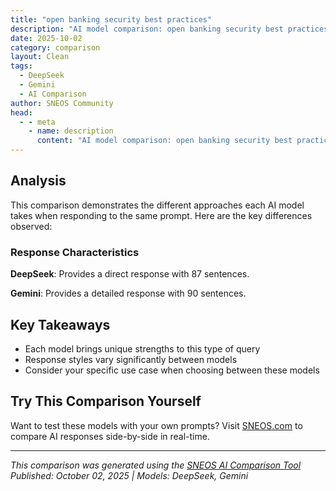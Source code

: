 ```yaml
---
title: "open banking security best practices"
description: "AI model comparison: open banking security best practices..."
date: 2025-10-02
category: comparison
layout: Clean
tags:
  - DeepSeek
  - Gemini
  - AI Comparison
author: SNEOS Community
head:
  - - meta
    - name: description
      content: "AI model comparison: open banking security best practices..."
---
```


<ChatComparison
  title="open banking security best practices"
  prompt="open banking security best practices"
  :responses='{"DeepSeek": "Of course. Here is a comprehensive guide to Open Banking security best practices, broken down by stakeholder: API Providers (banks and financial institutions), Third-Party Providers (TPPs like fintech apps), and End-Users.\n\n### Core Security Pillars of Open Banking\n\nOpen Banking security rests on three fundamental pillars:\n\n1. **Strong Customer Authentication (SCA):** Ensuring that the user is who they claim to be, typically using multi-factor authentication (MFA).\n2. **Secure API Communication:** Protecting the data as it moves between the bank, the TPP, and the user.\n3. **Explicit Customer Consent:** Giving users clear control over what data they share, with whom, and for how long.\n\n---\n\n### 1. For API Providers (Banks \u0026 Financial Institutions)\n\nAs the custodians of the core financial data, banks have the highest level of responsibility.\n\n#### **API Security \u0026 Technical Standards**\n\n* **Implement OAuth 2.0 and OpenID Connect (OIDC):** This is the global standard for secure delegation. It ensures the user never shares their banking credentials with the TPP.\n* **Use Mutual TLS (mTLS) for All API Endpoints:** This ensures that not only can the TPP verify the bank\u0027s identity (standard TLS), but the bank can also cryptographically verify the identity of the TPP. This prevents impersonation attacks.\n* **Strict API Schema Validation:** Enforce a strict schema for all API requests and responses. Reject any malformed requests, oversized payloads, or those containing potentially malicious content (e.g., SQL injection, XML bombs).\n* **Comprehensive API Security Testing:**\n * **SAST/DAST:** Use Static and Dynamic Application Security Testing on your APIs.\n * **Penetration Testing:** Regularly engage third-party security firms to conduct penetration tests specifically targeting your Open Banking endpoints.\n * **API Fuzzing:** Test your APIs with invalid, unexpected, or random data to uncover hidden vulnerabilities.\n\n#### **Consent Management**\n\n* **Build a Robust Consent Dashboard:** Provide customers with a clear, accessible portal where they can:\n * See all active TPP connections.\n * View the specific permissions (e.g., \u0022read account balance,\u0022 \u0022read transactions for last 90 days\u0022).\n * Revoke consent at any time with immediate effect.\n* **Implement Short-Lived Access Tokens \u0026 Long-Lived Refresh Tokens:** Access tokens should have a short lifespan (e.g., minutes/hours). Refresh tokens, used to get a new access token, must be stored securely and be revocable.\n* **Clear and Granular Consent Screens:** When a user initiates a connection, the consent screen must be unambiguous, stating the TPP\u0027s name, the data being accessed, and the duration of access.\n\n#### **Operational \u0026 Monitoring Practices**\n\n* **Advanced Fraud and Anomaly Detection:** Deploy systems that monitor API traffic for suspicious patterns, such as:\n * An unusual volume of requests from a single TPP.\n * Requests for data outside of normal hours or geographies.\n * Rapid-fire consent authorizations from a single user.\n* **Comprehensive Logging and Audit Trails:** Log all API interactions\u2014successful and failed. Logs should include TPP identity, user ID (obfuscated), timestamp, endpoint accessed, and action performed. Retain logs for regulatory and forensic purposes.\n* **Secure Software Development Lifecycle (SDLC):** Integrate security at every phase of development, from design and coding to testing and deployment.\n\n---\n\n### 2. For Third-Party Providers (TPPs - Fintech Apps)\n\nTPPs are entrusted with user data and access tokens; their security is equally critical.\n\n#### **Data Security \u0026 Handling**\n\n* **The Principle of Data Minimization:** Only request and store the absolute minimum data necessary for your application\u0027s functionality. If you only need transaction history, don\u0027t request account details.\n* **Encrypt Data at Rest and in Transit:**\n * **In Transit:** Use TLS 1.2\u002B for all external and internal communications.\n * **At Rest:** Use strong, industry-standard encryption (e.g., AES-256) for any sensitive data you must store. Manage encryption keys securely using a dedicated service (e.g., AWS KMS, Azure Key Vault).\n* **Secure Secret Management:** **Never** store client secrets, private keys, or API tokens in source code, config files, or environment variables in plaintext. Use a secure vault service.\n* **Prepare for Breaches with a \u0022Secrets Fire Drill\u0022:** Have a documented and tested process for immediately rotating all API keys and certificates in the event of a suspected compromise.\n\n#### **Application \u0026 Infrastructure Security**\n\n* **Robust Authentication for Your App:** Implement strong SCA/MFA for your own user accounts to prevent account takeover.\n* **Regular Vulnerability Scanning and Patching:** Continuously scan your infrastructure and dependencies for known vulnerabilities and patch them promptly.\n* **Isolate and Segment Your Network:** Use network security groups and firewalls to ensure that the components handling Open Banking data are not directly exposed to the public internet and are segmented from other parts of your network.\n\n#### **Operational Excellence**\n\n* **Developer Education and Security Culture:** Train your developers on OWASP API Security Top 10 risks and secure coding practices.\n* **Incident Response Plan:** Have a clear, documented, and tested plan for responding to a security incident. This should include procedures for containment, eradication, notification (to users, partners, and regulators), and recovery.\n* **Third-Party Risk Management:** If you use other vendors (e.g., cloud providers, sub-processors), ensure they also adhere to high security standards.\n\n---\n\n### 3. For End-Users (Consumers)\n\nThe user is the final and most important line of defense.\n\n* **Verify the App Before Connecting:**\n * Only use regulated and reputable fintech apps. Check official regulatory directories (e.g., FCA register in the UK) to confirm the TPP\u0027s status.\n * Read reviews and research the company.\n* **Understand the Consent Screen:**\n * **Check the Branding:** Does the app name and logo on the consent screen match the app you are using?\n * **Review Permissions:** Before clicking \u0022Agree,\u0022 carefully read what data the app is asking for and for how long. Be wary of apps asking for excessive permissions.\n* **Use Your Bank\u0027s Consent Dashboard:** Regularly review and manage the apps connected to your bank account. Revoke access for apps you no longer use.\n* **Practice Good General Cyber Hygiene:**\n * Use a strong, unique password for your banking and fintech accounts.\n * Enable multi-factor authentication (MFA) wherever possible.\n * Keep your phone and app software updated.\n * Be cautious of phishing emails or texts pretending to be from your bank or a fintech app. They will never ask for your full password or PIN.\n\n---\n\n### Regulatory Frameworks to Know\n\n* **PSD2 (EU/UK):** The directive that mandates SCA and drives Open Banking in Europe. Its technical standards (RTS) specify the requirements for SCA and CSC (Common and Secure Communication).\n* **FDX (North America):** A consortium creating a common standard for Open Finance in the US and Canada, heavily based on the OAuth 2.0 and FAPI (Financial Grade API) profile.\n* **FAPI (Financial Grade API):** A security profile built on OAuth 2.0 that provides additional layers of security specifically for financial data, often considered a gold standard globally.\n\nBy adhering to these layered best practices, all participants in the Open Banking ecosystem can work together to foster innovation while maintaining the robust security and trust that is essential for the future of finance.", "Gemini": "Open Banking is a revolutionary concept, but like any technology that involves sharing sensitive financial information, security is paramount. Here\u0027s a breakdown of open banking security best practices, covering different aspects of the ecosystem:\n\n**I. Core Security Principles:**\n\n* **Strong Authentication:**\n * **Multi-Factor Authentication (MFA):** Essential. Requires users to verify their identity with at least two independent factors (e.g., password \u002B SMS code, biometric scan). Ideally, use push-based authentication for a smoother user experience.\n * **Device Binding/Fingerprinting:** Link authentication to a specific device, making it harder for attackers to reuse stolen credentials.\n * **Biometric Authentication:** Where applicable and trusted (e.g., fingerprint, facial recognition), use biometric authentication.\n * **Context-Aware Authentication:** Assess risk based on location, device, time, and behavior. Challenge high-risk transactions with additional authentication steps.\n* **Authorization and Consent Management:**\n * **Explicit Consent:** Users must explicitly grant consent for each specific data access request or payment initiation. \u0022Granular consent\u0022 is key: only allow access to the *minimum* data required.\n * **Consent Dashboards:** Provide users with a clear view of which Third-Party Providers (TPPs) have access to their data, the scope of that access, and the ability to revoke consent at any time.\n * **Consent Expiry:** Implement time limits on consent. Require periodic re-authorization.\n * **Strong Access Control:** Role-Based Access Control (RBAC) should be strictly enforced, limiting access to sensitive data based on user roles.\n* **Data Encryption:**\n * **Encryption at Rest:** Encrypt all sensitive data stored on servers and databases.\n * **Encryption in Transit:** Use TLS/SSL encryption for all communication channels, ensuring data is protected while being transmitted. Always use the latest TLS versions and strong cipher suites.\n * **Tokenization:** Replace sensitive data with non-sensitive tokens, minimizing the risk of exposure in the event of a data breach.\n* **API Security:**\n * **API Authentication:** Use robust API authentication mechanisms (e.g., OAuth 2.0, OpenID Connect) to verify the identity of TPPs.\n * **API Authorization:** Implement fine-grained authorization policies to control what data and functionalities each TPP can access through the APIs.\n * **API Rate Limiting:** Prevent abuse and Denial-of-Service (DoS) attacks by limiting the number of API requests that a TPP can make within a given time period.\n * **API Monitoring and Logging:** Monitor API traffic for suspicious activity and log all API calls for auditing and security analysis.\n * **API Security Testing:** Regularly conduct penetration testing and vulnerability assessments of APIs to identify and address security flaws.\n * **Input Validation:** Thoroughly validate all input data to prevent injection attacks (e.g., SQL injection, cross-site scripting).\n* **Secure Development Practices:**\n * **Secure Coding Standards:** Adhere to secure coding standards (e.g., OWASP Top Ten) to minimize vulnerabilities in the code.\n * **Static and Dynamic Code Analysis:** Use static and dynamic code analysis tools to identify security flaws in the code early in the development lifecycle.\n * **Regular Security Training:** Provide regular security training to developers and other staff to raise awareness of security risks and best practices.\n * **Secure DevOps (DevSecOps):** Integrate security into the DevOps process to ensure that security is considered throughout the software development lifecycle.\n* **Monitoring and Incident Response:**\n * **Real-Time Monitoring:** Implement real-time monitoring of systems and applications to detect suspicious activity and potential security incidents.\n * **Security Information and Event Management (SIEM):** Use a SIEM system to collect and analyze security logs from various sources to identify and respond to security incidents.\n * **Incident Response Plan:** Develop and maintain a comprehensive incident response plan to guide the organization\u0027s response to security incidents. Regularly test the plan.\n * **Threat Intelligence:** Stay informed about the latest security threats and vulnerabilities to proactively protect the organization\u0027s systems and data.\n* **Third-Party Risk Management:**\n * **Due Diligence:** Thoroughly vet all TPPs before granting them access to APIs. Verify their security posture, compliance with regulations, and data protection practices.\n * **Contractual Agreements:** Establish clear contractual agreements with TPPs that outline their security responsibilities and liabilities.\n * **Regular Audits:** Conduct regular security audits of TPPs to ensure that they are complying with security requirements.\n * **Termination Clause:** Include a clause in the contractual agreement that allows the organization to terminate the agreement if the TPP fails to meet security requirements.\n\n**II. Specific Considerations for Open Banking Actors:**\n\n* **Banks (ASPSPs - Account Servicing Payment Service Providers):**\n * **Robust API Infrastructure:** Banks need to invest in a secure and scalable API infrastructure that can handle the demands of Open Banking.\n * **Strong Customer Authentication:** Banks are responsible for verifying the identity of their customers before granting access to TPPs.\n * **Data Protection:** Banks must protect customer data in accordance with data privacy regulations (e.g., GDPR).\n * **Regulatory Compliance:** Banks must comply with all relevant Open Banking regulations (e.g., PSD2).\n* **Third-Party Providers (TPPs):**\n * **Secure Development Practices:** TPPs must follow secure development practices to build secure applications and APIs.\n * **Data Minimization:** TPPs should only request access to the minimum data required to provide their services.\n * **Transparency:** TPPs must be transparent with customers about how they are using their data.\n * **Data Breach Notification:** TPPs must have a plan in place to notify customers and regulators in the event of a data breach.\n * **Registration and Authorization:** TPPs must be registered with the appropriate regulatory authorities and authorized to provide Open Banking services.\n* **Users (Consumers and Businesses):**\n * **Awareness:** Users need to be aware of the risks and benefits of Open Banking.\n * **Due Diligence:** Users should carefully vet TPPs before granting them access to their data.\n * **Strong Passwords:** Users should use strong passwords and enable MFA on their bank accounts.\n * **Monitor Accounts:** Users should regularly monitor their bank accounts for suspicious activity.\n * **Report Suspicious Activity:** Users should immediately report any suspicious activity to their bank or TPP.\n\n**III. Regulatory Compliance:**\n\n* **PSD2 (Payment Services Directive 2):** A key regulation in Europe that mandates Open Banking and sets out security requirements for banks and TPPs.\n* **GDPR (General Data Protection Regulation):** A European regulation that protects the privacy of personal data. Open Banking implementations must comply with GDPR.\n* **Open Banking Implementation Entity (OBIE) in the UK:** Sets standards and guidelines for Open Banking in the UK.\n* **Local Regulations:** Different countries may have their own regulations related to Open Banking and data privacy.\n\n**IV. Emerging Security Trends:**\n\n* **AI and Machine Learning for Fraud Detection:** Using AI and machine learning to analyze transaction data and identify fraudulent activity.\n* **Behavioral Biometrics:** Using behavioral biometrics (e.g., typing speed, mouse movements) to authenticate users and detect fraud.\n* **Blockchain for Secure Data Sharing:** Exploring the use of blockchain technology to securely share data between banks and TPPs.\n* **Homomorphic Encryption:** This cutting-edge technology allows computation on encrypted data without decrypting it, adding another layer of protection.\n\n**V. Key Takeaways:**\n\n* **Security is a Shared Responsibility:** Banks, TPPs, and users all have a role to play in ensuring the security of Open Banking.\n* **Layered Security:** Implement a layered security approach with multiple layers of defense to protect against a variety of threats.\n* **Continuous Improvement:** Security is an ongoing process, not a one-time event. Regularly review and update security measures to stay ahead of evolving threats.\n* **User Education:** Educating users about the risks and benefits of Open Banking is critical to ensuring its widespread adoption and success.\n\nBy implementing these best practices, the Open Banking ecosystem can be made more secure, fostering trust and innovation in the financial services industry. Remember to stay updated on the latest security threats and vulnerabilities and adapt your security measures accordingly.\n"}' 
  published-date="08:08"
/>

## Analysis

This comparison demonstrates the different approaches each AI model takes when responding to the same prompt. Here are the key differences observed:

### Response Characteristics

**DeepSeek**: Provides a direct response with 87 sentences. 

**Gemini**: Provides a detailed response with 90 sentences. 

## Key Takeaways

- Each model brings unique strengths to this type of query
- Response styles vary significantly between models
- Consider your specific use case when choosing between these models

## Try This Comparison Yourself

Want to test these models with your own prompts? Visit [SNEOS.com](https://sneos.com) to compare AI responses side-by-side in real-time.

---

*This comparison was generated using the [SNEOS AI Comparison Tool](https://sneos.com)*
*Published: October 02, 2025 | Models: DeepSeek, Gemini*
